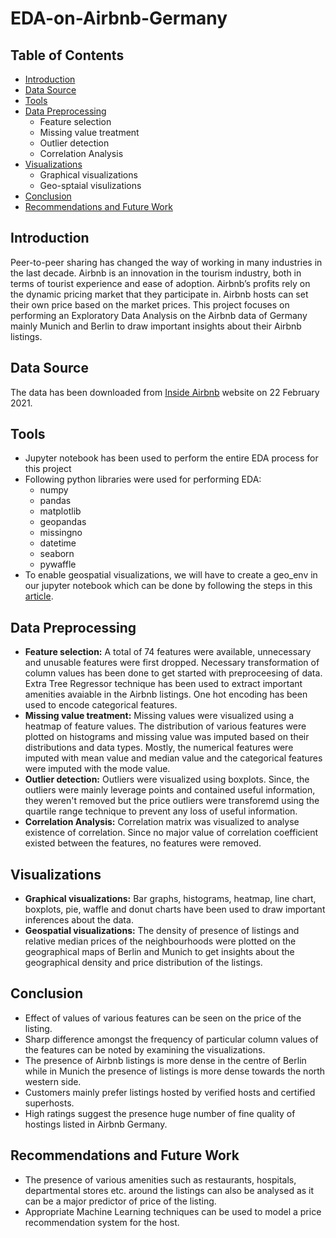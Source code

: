 # EDA-on-Airbnb-Germany
<!-- TABLE OF CONTENTS -->
## Table of Contents

* [Introduction](#introduction)
* [Data Source](#data-source)
* [Tools](#tools)
* [Data Preprocessing](#data-preprocessing) 
  * Feature selection
  * Missing value treatment
  * Outlier detection
  * Correlation Analysis
* [Visualizations](#visualizations)
  * Graphical visualizations
  * Geo-sptaial visulizations
* [Conclusion](#conclusion)
* [Recommendations and Future Work](#recommendations-and-future-work)

<!-- INTRODUCTION -->
## Introduction

Peer-to-peer sharing has changed the way of working in many industries in the last decade. Airbnb is an innovation in the tourism industry, both in terms of tourist experience and ease of adoption. Airbnb’s profits rely on the dynamic pricing market that they participate in. Airbnb hosts can set their own price based on the market prices. This project focuses on performing an Exploratory Data Analysis on the Airbnb data of Germany mainly Munich and Berlin to draw important insights about their Airbnb listings.


<!--DATA SOURCE-->
## Data Source

The data has been downloaded from [Inside Airbnb](http://insideairbnb.com/get-the-data.html) website on 22 February 2021.

<!--TOOLS-->
## Tools
* Jupyter notebook has been used to perform the entire EDA process for this project
* Following python libraries were used for performing EDA:
  * numpy
  * pandas 
  * matplotlib
  * geopandas 
  * missingno 
  * datetime 
  * seaborn 
  * pywaffle 
* To enable geospatial visualizations, we will have to create a geo_env in our jupyter notebook which can be done by following the steps in this [article](https://medium.com/analytics-vidhya/fastest-way-to-install-geopandas-in-jupyter-notebook-on-windows-8f734e11fa2b).


<!--DATA PREPROCESSING-->
## Data Preprocessing
* **Feature selection:**
  A total of 74 features were available, unnecessary and unusable features were first dropped. Necessary transformation of column values has been done to get started with        preproceesing of data. Extra Tree Regressor technique has been used to extract important amenities avaiable in the Airbnb listings. One hot encoding has been used to encode categorical features.
* **Missing value treatment:**
  Missing values were visualized using a heatmap of feature values. The distribution of various features were plotted on histograms and missing value was imputed based on their distributions and data types. Mostly, the numerical features were imputed with mean value and median value and the categorical features were imputed with the mode value.
* **Outlier detection:**
 Outliers were visualized using boxplots. Since, the outliers were mainly leverage points and contained useful information, they weren't removed but the price outliers were transforemd using the quartile range technique to prevent any loss of useful information.
 * **Correlation Analysis:**
  Correlation matrix was visualized to analyse existence of correlation. Since no major value of correlation coefficient existed between the features, no features were removed.

<!-- VISUALIZATIONS-->
## Visualizations
* **Graphical visualizations:** Bar graphs, histograms, heatmap, line chart, boxplots, pie, waffle and donut charts have been used to draw important inferences about the data.
* **Geospatial visualizations:** The density of presence of listings and relative median prices of the neighbourhoods were plotted on the geographical maps of Berlin and Munich to get insights about the geographical density and price distribution of the listings.

<!--CONCLUSION-->
## Conclusion
* Effect of values of various features can be seen on the price of the listing.
* Sharp difference amongst the frequency of particular column values of the features can be noted by examining the visualizations.
* The presence of Airbnb listings is more dense in the centre of Berlin while in Munich the presence of listings is more dense towards the north western side.
* Customers mainly prefer listings hosted by verified hosts and certified superhosts.
* High ratings suggest the presence huge number of fine quality of hostings listed in Airbnb Germany. 

<!--RECOMMENDATION AND FUTURE WORK-->
## Recommendations and Future Work
* The presence of various amenities such as restaurants, hospitals, departmental stores etc. around the listings can also be analysed as it can be a major predictor of price of the listing.
* Appropriate Machine Learning techniques can be used to model a price recommendation system for the host.
